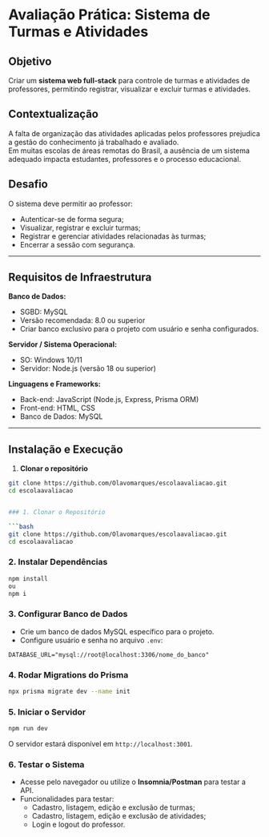 # Avaliação Prática: Sistema de Turmas e Atividades

## Objetivo
Criar um **sistema web full-stack** para controle de turmas e atividades de professores, permitindo registrar, visualizar e excluir turmas e atividades.

## Contextualização
A falta de organização das atividades aplicadas pelos professores prejudica a gestão do conhecimento já trabalhado e avaliado.  
Em muitas escolas de áreas remotas do Brasil, a ausência de um sistema adequado impacta estudantes, professores e o processo educacional.

## Desafio
O sistema deve permitir ao professor:
- Autenticar-se de forma segura;
- Visualizar, registrar e excluir turmas;
- Registrar e gerenciar atividades relacionadas às turmas;
- Encerrar a sessão com segurança.

---

## Requisitos de Infraestrutura

**Banco de Dados:**  
- SGBD: MySQL  
- Versão recomendada: 8.0 ou superior  
- Criar banco exclusivo para o projeto com usuário e senha configurados.

**Servidor / Sistema Operacional:**  
- SO: Windows 10/11  
- Servidor: Node.js (versão 18 ou superior)

**Linguagens e Frameworks:**  
- Back-end: JavaScript (Node.js, Express, Prisma ORM)  
- Front-end: HTML, CSS  
- Banco de Dados: MySQL

---

## Instalação e Execução

1. **Clonar o repositório**
```bash
git clone https://github.com/Olavomarques/escolaavaliacao.git
cd escolaavaliacao


### 1. Clonar o Repositório

```bash
git clone https://github.com/Olavomarques/escolaavaliacao.git
cd escolaavaliacao
```

### 2. Instalar Dependências

```bash
npm install
ou
npm i
```

### 3. Configurar Banco de Dados
- Crie um banco de dados MySQL específico para o projeto.  
- Configure usuário e senha no arquivo `.env`:

```env
DATABASE_URL="mysql://root@localhost:3306/nome_do_banco"
```

### 4. Rodar Migrations do Prisma

```bash
npx prisma migrate dev --name init
```

### 5. Iniciar o Servidor

```bash
npm run dev
```

O servidor estará disponível em `http://localhost:3001`.

### 6. Testar o Sistema
- Acesse pelo navegador ou utilize o **Insomnia/Postman** para testar a API.  
- Funcionalidades para testar:
  - Cadastro, listagem, edição e exclusão de turmas;
  - Cadastro, listagem, edição e exclusão de atividades;
  - Login e logout do professor.


